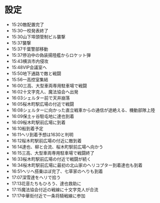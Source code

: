 # 設定

- 15:20敵配置完了
- 15:30一校発表終了
- 15:30山下埠頭管制ビル襲撃
- 15:37襲撃
- 15:37千葉警部移動
- 15:37停泊中の偽装揚陸艦からロケット弾
- 15:43横浜市内侵攻
- 15:48VIP会議室へ
- 15:50地下通路で敵と戦闘
- 15:56一高控室集結
- 16:00三高、大型車両専用駐車場で戦闘
- 16:02十文字克人、魔法協会へ出発
- 16:03シェルター前で天井崩落
- 16:05桜木町駅広場の付近で戦闘
- 16:08シェルターに向かった直立戦車からの通信が途絶える、機動部隊上陸
- 16:09保土ヶ谷駐屯地に達也到着
- 16:09桜木町駅前広場に到着
- 16:10船到着予定
- 16:11ヘリ到着予想は1630と判明
- 16:12桜木町駅前広場の付近に敵到着
- 16:14達也、柳と合流、桜木町駅前広場へ向かう
- 16:15三高、大型車両専用駐車場で戦闘終了
- 16:33桜木町駅前広場の付近で戦闘が続く
- 16:34桜木町駅前広場に最初の北山家のヘリコプター到着達也も到着
- 16:51ヘリへ搭乗ほぼ完了、七草家のへりも到着
- 17:07深雪達をヘリで拾う
- 17:13花音たちもひろう、達也救助に
- 17:15魔法協会付近の戦線に十文字克人が合流
- 17:17中華街付近で一条将騎戦線に参加
